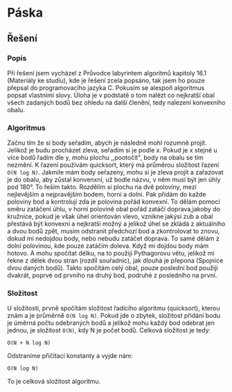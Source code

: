 # Páska
## Řešení
### Popis
Při řešení jsem vycházel z Průvodce labyrintem algoritmů kapitoly 16.1 (Materiály ke studiu), kde je řešení zcela popsáno, tak jsem ho pouze přepsal do programovacího jazyka C. Pokusím se alespoň algoritmus popsat vlastními slovy. Úloha je v podstatě o tom nalézt co nejkratší obal všech zadaných bodů bez ohledu na další členění, tedy nalezení konvexního obalu.

### Algoritmus
Začnu tím že si body seřadím, abych je následně mohl rozumně projít. Jelikož je budu procházet zleva, seřadím si je podle x. Pokud je x stejné u více bodů řadím dle y, mohu plochu ,,pootočit", body na obalu se tím nezmění. K řazení používám quicksort, který má průměrou složitost řazení `O(N log N)`. Jakmile mám body seřazeny, mohu si je zleva projít a zařazovat je do obalu, aby zůstal konvenxní, už bodle názvu, v něm musí být jen úhly pod 180°. To řeším takto. Rozdělím si plochu na dvě poloviny, mezi nejlevějším a nejpravějším bodem, horní a dolní. Pak přidám do každe poloviny bod a kontroluji zda je polovina pořád konvexní. To dělám pomocí směru zatáčení úhlu, v horní polovině obal pořád zatáčí doprava,jakoby do kružnice, pokud je však úhel orientován vlevo, vznikne jakýsi zub a obal přestává být konvexní a nejkratší možný a jelikož úhel se zkládá z aktuálního a dvou bodů zpět, musím odstranit předchozí bod a zkontrolovat to znovu, dokud mi nedojdou body, nebo nebudu zatáčet doprava. To samé dělám z dolní polovinou, kde pouze zatáčím doleva. Když mi dojdou body mám hotovo. A mohu spočítat délku, na to použiji Pythagorovu větu, jelikož mi řekne z délek dvou stran (rozdíl souřadnic), jak dlouhá je přepona (Spojnice dvou daných bodů). Takto spočítám celý obal, pouze poslední bod použiji dvakrát, poprvé od prvního na druhý bod, podruhé z posledního na první. 
### Složitost
U složitosti, prvně spočítám složitost řadícího algoritmu (quicksort), kterou znám a je průměrně `O(N log N)`. Pokud jde o zbytek, složitost přidání bodu je úměrná počtu odebraných bodů a jelikož mohu každý bod odebrat jen jednou, je složitost `O(N)`, kdy N je počet bodů.  Celková složitost je tedy:
```
O(N + N log N)
```
Odstraníme přičítací konstanty a vyjde nám:
```
O(N log N)
``` 
To je celková složitost algoritmu.
